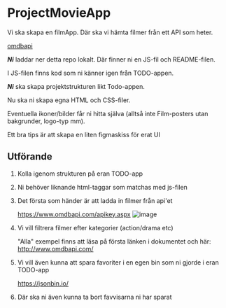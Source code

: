 # ProjectMovieApp

Vi ska skapa en filmApp.
Där ska vi hämta filmer från ett API som heter.

[omdbapi](https://www.omdbapi.com)

_**Ni**_ laddar ner detta repo lokalt.
Där finner ni en JS-fil och README-filen.

I JS-filen finns kod som ni känner igen från TODO-appen.

_**Ni**_ ska skapa projektstrukturen likt Todo-appen.

Nu ska ni skapa egna HTML och CSS-filer. 

Eventuella ikoner/bilder får ni hitta själva (alltså inte Film-posters utan bakgrunder, logo-typ mm).

Ett bra tips är att skapa en liten figmaskiss för erat UI

## Utförande

1. Kolla igenom strukturen på eran TODO-app
2. Ni behöver liknande html-taggar som matchas med js-filen
3. Det första som händer är att ladda in filmer från api'et
  
    https://www.omdbapi.com/apikey.aspx
    ![image](https://user-images.githubusercontent.com/47057279/208859933-ce6353b7-3f7a-4dc3-82d9-3deb6a91b168.png)

4. Vi vill filtrera filmer efter kategorier (action/drama etc) 

   "Alla" exempel finns att läsa på första länken i dokumentet och här:
   http://www.omdbapi.com/
 
5. Vi vill även kunna att spara favoriter i en egen bin som ni gjorde i eran TODO-app

    https://jsonbin.io/

6. Där ska ni även kunna ta bort favvisarna ni har sparat


  
